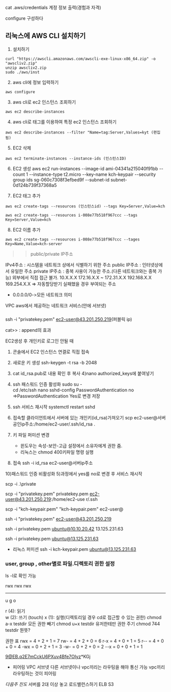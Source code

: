 cat .aws/credentials
계정 정보 출력(경험과 자격)

configure
구성하다

## 리눅스에 AWS CLI 설치하기
1. 설치하기

```
curl "https://awscli.amazonaws.com/awscli-exe-linux-x86_64.zip" -o "awscliv2.zip"
unzip awscliv2.zip
sudo ./aws/inst
```
2. aws cli에 정보 입력하기
```
aws configure
```
3. aws cli로 ec2 인스턴스 조회하기
```
aws ec2 describe-instances
```
4. aws cli로 태그를 이용하여 특정 ec2 인스턴스 조회하기
```
aws ec2 describe-instances --filter "Name=tag:Server,Values=kyt (편집됨) 
```
5. EC2 삭제
```
aws ec2 terminate-instances --instance-ids (인스턴스ID)
```

6. EC2 생성
aws ec2 run-instances --image-id ami-04341a215040f91bb --count 1 --instance-type t2.micro --key-name kch-keypair --security group ids sg-060c7308f3efbed9f --subnet-id subnet-0d124b739f37368a5

7. EC2 태그 추가
```
aws ec2 create-tags --resources (인스턴스id) --tags Key=Server,Value=kch

aws ec2 create-tags --resources i-008e77b518f967ccc --tags Key=Server,Value=kch
```

8. EC2 이름 추가
```
aws ec2 create-tags --resources i-008e77b518f967ccc --tages Key=Name,Value=kch-server
```



>> public/private IP주소

IPv4주소 : 시스템을 네트워크 상에서 식별하기 위한 주소
public IP주소 : 인터넷상에서 유일한 주소
private IP주소 : 중복 사용이 가능한 주소.(다른 네트워크와는 중복 가능) 외부에서 직접 접근 불가.
10.X.X.X
172.16.X.X ~ 172.31.X.X
192.168.X.X
169.254.X.X => 자동할당받기 실패했을 경우 부여되는 주소 

* 0.0.0.0/0->모든 네트워크 의미

VPC aws에서 제공하는 네트워크 서비스(안에 서브넷)



###


ssh -i "privatekey.pem" ec2-user@43.201.250.219(퍼블릭 ip)

cat>> : append의 효과

EC2생성 후 개인키로 로그인 안될 때
1) 콘솔에서 EC2 인스턴스 연결로 직접 접속
2) 새로운 키 생성
    ssh-keygen -t rsa -b 2048
3) cat id_rsa.pub로 내용 확인 후 복사
4)nano authorized_keys에 붙여넣기
5) ssh 패스워드 인증 활성화
   sudo su -  
   cd /etc/ssh
   nano sshd-config
   PasswordAuthentication no =>PasswordAuthentication Yes로 변경 저장

6) ssh 서비스 재시작
   systemctl restart sshd
7) 접속할 클라이언트에서 서버에 있는 개인키(id_rsa)가져오기
scp ec2-user@서버공인ip주소:/home/ec2-user/.ssh/id_rsa .

8) 키 파일 퍼미션 변경
     - 윈도우는 속성-보안-고급 설정에서 소유자에게 권한 줌.
   - 리눅스는 chmod 400키파일 명령 실행

9) 접속
    ssh -i id_rsa ec2-user@서버ip주소

10)패스워드 인증 비활성화
    5)과정에서 yes를 no로 변경 후 서비스 재시작


scp -i .\private

scp -i "privatekey.pem" privatekey.pem ec2-user@43.201.250.219:/home/ec2-use
r/.ssh


scp -i "kch-keypair.pem" "kch-keypair.pem" ec2-user@

ssh -i "privatekey.pem" ec2-user@43.201.250.219

ssh -i privatekey.pem ubuntu@10.10.20.42
13.125.231.63

ssh -i privatekey.pem ubuntu@13.125.231.63
- 리눅스 퍼미션
ssh -i kch-keypair.pem ubuntu@13.125.231.63

### user, group , other별로 파일.디렉토리 권한 설정

ls -l로 확인 가능

rwx rwx rwx
--- --- ---
 u   g   o

r (4): 읽기  
w (2): 쓰기 (touch) 
x (1): 실행(디렉토리일 경우 cd로 접근할 수 있는 권한)
chmod a-x testdir 모든 권한 빼기
chmod u+x testdir 유저한테만 권한 주기
chmod 744 testdir 뭔뜻?


권한 표
rwx = 4 + 2 + 1 = 7 
rw- = 4 + 2 + 0 = 6 
r-x = 4 + 0 + 1 = 5 
r-- = 4 + 0 + 0 = 4 
-wx = 0 + 2 + 1 = 3 
-w- = 0 + 2 + 0 = 2 
--x = 0 + 0 + 1 = 1

9@EB.q2E7mCckU6PXuv4Bfe7OIyz*KGj

* 피어링
VPC
서브넷 
다른 서브넷이나 vpc끼리는 라우팅을 해야 통신 가능
vpc끼리 라우팅하는 것이 피어링


*다음주 진도*
서버를 2대 이상 놓고
로드밸런스하기
ELB
S3


